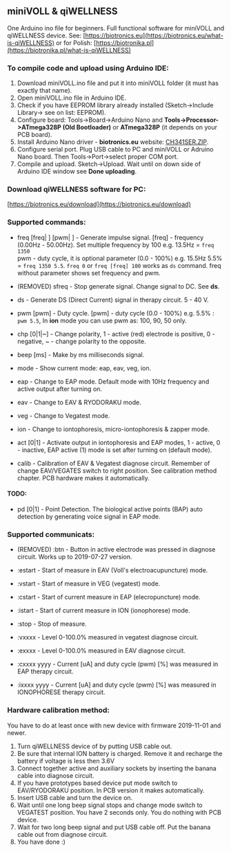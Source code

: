 ## miniVOLL & qiWELLNESS

One Arduino ino file for beginners. Full functional software for miniVOLL and qiWELLNESS device. 
See: [https://biotronics.eu](https://biotronics.eu/what-is-qiWELLNESS) or for Polish:  [https://biotronika.pl](https://biotronika.pl/what-is-qiWELLNESS) 


### To compile code and upload using Arduino IDE:
1. Download miniVOLL.ino file and put it into miniVOLL folder (it must has exactly that name). 
2. Open miniVOLL.ino file in Arduino IDE.
3. Check if you have EEPROM library already installed (Sketch->Include Library-> see on list: EEPROM).
4. Configure board: Tools->Board->Arduino Nano  and **Tools->Processor->ATmega328P (Old Bootloader)** or **ATmega328P** (it depends on your PCB board).
5. Install Arduino Nano driver - **biotronics.eu** website: [CH341SER.ZIP]( https://biotronika.pl/sites/default/files/2016-12/CH341SER.ZIP).
6. Configure serial port. Plug USB cable to PC and miniVOLL or Adruino Nano board. Then Tools->Port->select proper COM port.
7. Compile and upload. Sketch->Upload. Wait until on down side of Arduino IDE window see **Done uploading**.

### Download qiWELLNESS software for PC:
[https://biotronics.eu/download](https://biotronics.eu/download)


### Supported commands:
* freq [freq| ] [pwm| ]  -  Generate impulse signal. [freq] - frequency (0.00Hz - 50.00Hz). Set multiple frequency by 100 e.g. 13.5Hz = `freq 1350`  
pwm - duty cycle, it is optional parameter (0.0 - 100%) e.g. 15.5Hz 5.5% = `freq 1350 5.5`. `freq 0` or `freq [freq] 100` works as `ds` command. 
freq without parameter shows set frequency and pwm.

* (REMOVED) sfreq  -  Stop generate signal. Change signal to DC. See **ds**.

* ds - Generate DS (Direct Current) signal in therapy circuit. 5 - 40 V.
 
* pwm [pwm]  -  Duty cycle.  [pwm] - duty cycle (0.0 - 100%) e.g. 5.5% : `pwm 5.5`, In **ion** mode you can use pwm as: 100, 90, 50 only.
  
* chp [0|1|~]  -  Change polarity, 1 - active (red) electrode is positive, 0 - negative, ~ - change polarity to the opposite.

* beep [ms]  -  Make by ms milliseconds signal.  

* mode  -  Show current mode:  eap, eav, veg, ion.

* eap  -  Change to EAP mode. Default mode with 10Hz frequency and active output after turning on.

* eav  -  Change to EAV & RYODORAKU mode.

* veg  -  Change to Vegatest mode.

* ion  -  Change to iontophoresis, micro-iontophoresis & zapper mode.

* act [0|1] - Activate output in iontophoresis and EAP modes, 1 - active, 0 - inactive, EAP active (1) mode is set after turning on (default mode).

* calib  -  Calibration of EAV & Vegatest diagnose circuit. Remember of change EAV/VEGATES switch to right position. See calibration method chapter. PCB hardware makes it automatically.

#### TODO:

* pd [0|1]  -  Point Detection. The biological active points (BAP) auto detection by generating voice signal in EAP mode. 


### Supported communicats:

* (REMOVED) :btn - Button in active electrode was pressed in diagnose circuit. Works up to 2019-07-27 version.

* :estart  -  Start of measure in EAV (Voll's electroacupuncture) mode.

* :vstart  -  Start of measure in VEG (vegatest) mode.

* :cstart  -  Start of current measure in EAP (elecropuncture) mode. 

* :istart  -  Start of current measure in ION (ionophorese) mode. 

* :stop  -  Stop of measure. 

* :vxxxx  -  Level 0-100.0% measured in vegatest diagnose circuit. 

* :exxxx  -  Level 0-100.0% measured in EAV diagnose circuit.

* :cxxxx yyyy  - Current [uA] and duty cycle (pwm) [%] was measured in EAP therapy circuit.

* :ixxxx yyyy  - Current [uA] and duty cycle (pwm) [%] was measured in IONOPHORESE therapy circuit.


### Hardware calibration method: 
You have to do at least once with new device with firmware 2019-11-01 and newer.
1. Turn qiWELLNESS device of by putting USB cable out.
2. Be sure that internal ION battery is charged. Remove it and recharge the battery if voltage is less then 3.6V
3. Connect together active and auxiliary sockets by inserting the banana cable into diagnose circuit.
4. If you have prototypes based device put mode switch to EAV/RYODORAKU position. In PCB version it makes automatically.
5. Insert USB cable and turn the device on.
6. Wait until one long beep signal stops and change mode switch to VEGATEST position. You have 2 seconds only. You do nothing with PCB device.
7. Wait for two long beep signal and put USB cable off. Put the banana cable out from diagnose circuit. 
8. You have done :)


